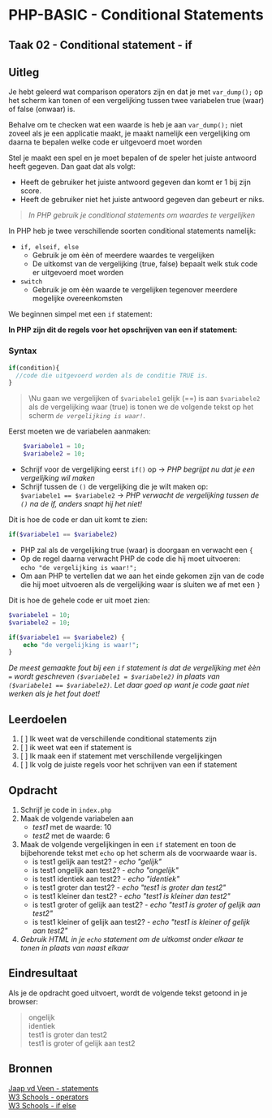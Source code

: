 # PHP-BASIC - Conditional Statements

## Taak 02 - Conditional statement - if

## Uitleg

Je hebt geleerd wat comparison operators zijn en dat je met `var_dump();` op het scherm kan tonen of een vergelijking tussen twee variabelen true (waar) of false (onwaar) is.
>
Behalve om te checken wat een waarde is heb je aan `var_dump();` niet zoveel als je een applicatie maakt, je maakt namelijk een vergelijking om daarna te bepalen welke code er uitgevoerd moet worden

Stel je maakt een spel en je moet bepalen of de speler het juiste antwoord heeft gegeven. Dan gaat dat als volgt:

* Heeft de gebruiker het juiste antwoord gegeven dan komt er 1 bij zijn score.
* Heeft de gebruiker niet het juiste antwoord gegeven dan gebeurt er niks.

>_In PHP gebruik je conditional statements om waardes te vergelijken_  

In PHP heb je twee verschillende soorten conditional statements namelijk:

* `if, elseif, else`  
  * Gebruik je om èèn of meerdere waardes te vergelijken
  * De uitkomst van de vergelijking (true, false) bepaalt welk stuk code er uitgevoerd moet worden
* `switch`  
  * Gebruik je om èèn waarde te vergelijken tegenover meerdere mogelijke overeenkomsten

We beginnen simpel met een `if` statement:

**In PHP zijn dit de regels voor het opschrijven van een if statement:**

### Syntax

```php
if(condition){
  //code die uitgevoerd worden als de conditie TRUE is.
}
```

>\Nu gaan we vergelijken of `$variabele1` gelijk (==) is aan `$variabele2` als de vergelijking waar (true) is tonen we de volgende tekst op het scherm _`de vergelijking is waar!`_.

Eerst moeten we de variabelen aanmaken:

```php
    $variabele1 = 10;
    $variabele2 = 10;
```

* Schrijf voor de vergelijking eerst `if()` op -> _PHP begrijpt nu dat je een vergelijking wil maken_
* Schrijf tussen de `()` de vergelijking die je wilt maken op:  
`$variabele1 == $variabele2` -> _PHP verwacht de vergelijking tussen de `()` na de if, anders snapt hij het niet!_  
>
Dit is hoe de code er dan uit komt te zien:

```php
if($variabele1 == $variabele2)
```

* PHP zal als de vergelijking true (waar) is doorgaan en verwacht een `{`
* Op de regel daarna verwacht PHP de code die hij moet uitvoeren:  
`echo "de vergelijking is waar!";`
* Om aan PHP te vertellen dat we aan het einde gekomen zijn van de code die hij moet uitvoeren als de vergelijking waar is sluiten we af met een `}`  
>
Dit is hoe de gehele code er uit moet zien:

```php
$variabele1 = 10;
$variabele2 = 10;

if($variabele1 == $variabele2) {
    echo "de vergelijking is waar!";
}
```

_De meest gemaakte fout bij een `if` statement is dat de vergelijking met èèn `=` wordt geschreven `($variabele1 = $variabele2)` in plaats van `($variabele1 == $variabele2)`. Let daar goed op want je code gaat niet werken als je het fout doet!_

## Leerdoelen

1. [ ] Ik weet wat de verschillende conditional statements zijn
2. [ ] ik weet wat een if statement is
3. [ ] Ik maak een if statement met verschillende vergelijkingen
4. [ ] Ik volg de juiste regels voor het schrijven van een if statement

## Opdracht

1. Schrijf je code in `index.php`
2. Maak de volgende variabelen aan  
   * _test1_ met de waarde: 10
   * _test2_ met de waarde: 6
3. Maak de volgende vergelijkingen in een `if` statement en toon de bijbehorende tekst met `echo` op het scherm als de voorwaarde waar is.
   * is test1 gelijk aan test2?  - _echo "gelijk"_
   * is test1 ongelijk aan test2? - _echo "ongelijk"_
   * is test1 identiek aan test2? - _echo "identiek"_
   * is test1 groter dan test2? - _echo "test1 is groter dan test2"_
   * is test1 kleiner dan test2? - _echo "test1 is kleiner dan test2"_
   * is test1 groter of gelijk aan test2? - _echo "test1 is groter of gelijk aan test2"_
   * is test1 kleiner of gelijk aan test2? - _echo "test1 is kleiner of gelijk aan test2"_
4. _Gebruik HTML in je `echo` statement om de uitkomst onder elkaar te tonen in plaats van naast elkaar_

## Eindresultaat

Als je de opdracht goed uitvoert, wordt de volgende tekst getoond in je browser:
>ongelijk  
>identiek  
>test1 is groter dan test2  
>test1 is groter of gelijk aan test2  

## Bronnen

[Jaap vd Veen - statements](https://phpbasis.jaapvdveen.nl/basiscursus-php/les-2-inleiding-statements/)  
[W3 Schools - operators](https://www.w3schools.com/php/php_operators.asp)  
[W3 Schools - if else](https://www.w3schools.com/php/php_if_else.asp)

<!--- ------------ DIT COMMENTAAR LATEN STAAN AUB ------------
------------------ ------------------------------ ------------
------------------ eagle ref:74665567
------------------ ------------------------------ ------------
------------------ DIT COMMENTAAR LATEN STAAN AUB -------- -->
